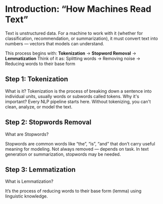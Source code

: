 
# Introduction: “How Machines Read Text”
Text is unstructured data. For a machine to work with it (whether for classification, recommendation, or summarization), it must convert text into numbers — vectors that models can understand.

This process begins with:
**Tokenization** -> **Stopword Removal** -> **Lemmatization**
Think of it as:
Splitting words -> Removing noise -> Reducing words to their base form

##  Step 1: Tokenization
What is it?
Tokenization is the process of breaking down a sentence into individual units, usually words or subwords called tokens.
Why it's important?
Every NLP pipeline starts here. Without tokenizing, you can't clean, analyze, or model the text.

## Step 2: Stopwords Removal
What are Stopwords?

Stopwords are common words like “the”, “is”, “and” that don’t carry useful meaning for modeling.
Not always removed — depends on task. In text generation or summarization, stopwords may be needed.

## Step 3: Lemmatization
What is Lemmatization?

It’s the process of reducing words to their base form (lemma) using linguistic knowledge.



